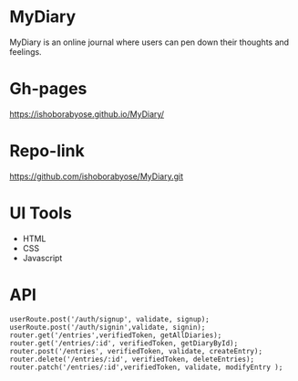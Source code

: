 # MyDiary
MyDiary is an online journal where users can pen down their thoughts and feelings.

# Gh-pages
https://ishoborabyose.github.io/MyDiary/
# Repo-link

https://github.com/ishoborabyose/MyDiary.git

# UI Tools

- HTML
- CSS
- Javascript

# API
````
userRoute.post('/auth/signup', validate, signup);
userRoute.post('/auth/signin',validate, signin);
router.get('/entries',verifiedToken, getAllDiaries);
router.get('/entries/:id', verifiedToken, getDiaryById);
router.post('/entries', verifiedToken, validate, createEntry);
router.delete('/entries/:id', verifiedToken, deleteEntries);
router.patch('/entries/:id',verifiedToken, validate, modifyEntry );
````


